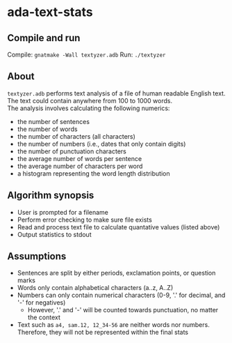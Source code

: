 # ada-text-stats

## Compile and run
Compile: `gnatmake -Wall textyzer.adb`
Run: `./textyzer`

## About
`textyzer.adb` performs text analysis of a file of human readable English text. The text could contain anywhere from 100 to 1000 words.\
The analysis involves calculating the following numerics:
- the number of sentences
- the number of words
- the number of characters (all characters)
- the number of numbers (i.e., dates that only contain digits)
- the number of punctuation characters
- the average number of words per sentence
- the average number of characters per word
- a histogram representing the word length distribution

## Algorithm synopsis
- User is prompted for a filename
- Perform error checking to make sure file exists
- Read and process text file to calculate quantative values (listed above)
- Output statistics to stdout

## Assumptions
- Sentences are split by either periods, exclamation points, or question marks
- Words only contain alphabetical characters (a..z, A..Z)
- Numbers can only contain numerical characters (0-9, '.' for decimal, and '-' for negatives)
    - However, '.' and '-' will be counted towards punctuation, no matter the context
- Text such as `a4, sam.12, 12_34-56` are neither words nor numbers. Therefore, they will not be represented within the final stats